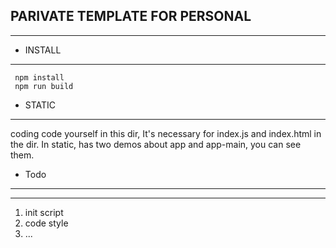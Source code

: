 ## PARIVATE TEMPLATE FOR PERSONAL
***

- INSTALL
***
 ```
  npm install
  npm run build
 ```

- STATIC
***
  coding code yourself in this dir, It's necessary for index.js and index.html in the dir. In static, has two demos about app and app-main, you can see them.

- Todo
***
---
1. init script
2. code style
3. ...
